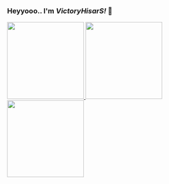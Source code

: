 ### Heyyooo.. I'm ***VictoryHisarS!*** 👋

<!--
**victoryhisars/victoryhisars** is a ✨ _special_ ✨ repository because its `README.md` (this file) appears on your GitHub profile.

Here are some ideas to get you started:

- 🔭 I’m currently working on ...
- 🌱 I’m currently learning ...
- 👯 I’m looking to collaborate on ...
- 🤔 I’m looking for help with ...
- 💬 Ask me about ...
- 📫 How to reach me: ...
- 😄 Pronouns: ...
- ⚡ Fun fact: ...
-->

<p align="left">
<a href="https://github.com/victoryhisars">
  <img height="180em" src="https://github-readme-stats-eight-theta.vercel.app/api?username=victoryhisars&show_icons=true&theme=transparent&include_all_commits=true&count_private=true"/>
  <img height="180em" src="https://github-readme-stats-eight-theta.vercel.app/api/top-langs/?username=victoryhisars&layout=compact&langs_count=8&theme=transparent"/>
  <img height="180em" src="https://github-readme-stats.vercel.app/api/top-langs/?username=anuraghazra&layout=compact&langs_count=8&theme=transparent"/>
</a>
</p>
